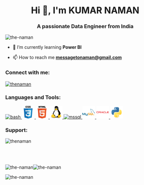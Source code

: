 <h1 align="center">Hi 👋, I'm KUMAR NAMAN</h1>
<h3 align="center">A passionate Data Engineer from India</h3>

<p align="left"> <img src="https://komarev.com/ghpvc/?username=the-naman&label=Profile%20views&color=0e75b6&style=flat" alt="the-naman" /> </p>

- 🌱 I’m currently learning **Power BI**

- 📫 How to reach me **messagetonaman@gmail.com**

<h3 align="left">Connect with me:</h3>
<p align="left">
<a href="https://linkedin.com/in/thenaman" target="blank"><img align="center" src="https://raw.githubusercontent.com/rahuldkjain/github-profile-readme-generator/master/src/images/icons/Social/linked-in-alt.svg" alt="thenaman" height="30" width="40" /></a>
</p>

<h3 align="left">Languages and Tools:</h3>
<p align="left"> <a href="https://www.gnu.org/software/bash/" target="_blank" rel="noreferrer"> <img src="https://www.vectorlogo.zone/logos/gnu_bash/gnu_bash-icon.svg" alt="bash" width="40" height="40"/> </a> <a href="https://www.w3schools.com/css/" target="_blank" rel="noreferrer"> <img src="https://raw.githubusercontent.com/devicons/devicon/master/icons/css3/css3-original-wordmark.svg" alt="css3" width="40" height="40"/> </a> <a href="https://www.w3.org/html/" target="_blank" rel="noreferrer"> <img src="https://raw.githubusercontent.com/devicons/devicon/master/icons/html5/html5-original-wordmark.svg" alt="html5" width="40" height="40"/> </a> <a href="https://www.linux.org/" target="_blank" rel="noreferrer"> <img src="https://raw.githubusercontent.com/devicons/devicon/master/icons/linux/linux-original.svg" alt="linux" width="40" height="40"/> </a> <a href="https://www.microsoft.com/en-us/sql-server" target="_blank" rel="noreferrer"> <img src="https://www.svgrepo.com/show/303229/microsoft-sql-server-logo.svg" alt="mssql" width="40" height="40"/> </a> <a href="https://www.mysql.com/" target="_blank" rel="noreferrer"> <img src="https://raw.githubusercontent.com/devicons/devicon/master/icons/mysql/mysql-original-wordmark.svg" alt="mysql" width="40" height="40"/> </a> <a href="https://www.oracle.com/" target="_blank" rel="noreferrer"> <img src="https://raw.githubusercontent.com/devicons/devicon/master/icons/oracle/oracle-original.svg" alt="oracle" width="40" height="40"/> </a> <a href="https://www.python.org" target="_blank" rel="noreferrer"> <img src="https://raw.githubusercontent.com/devicons/devicon/master/icons/python/python-original.svg" alt="python" width="40" height="40"/> </a> </p>

<h3 align="left">Support:</h3>
<p><a href="https://www.buymeacoffee.com/thenaman"> <img align="left" src="https://cdn.buymeacoffee.com/buttons/v2/default-yellow.png" height="50" width="210" alt="thenaman" /></a></p><br></br>
<br></br>
<p><img align="left" src="https://github-readme-stats.vercel.app/api/top-langs?username=the-naman&show_icons=true&locale=en&layout=compact" alt="the-naman" /></p>

<p>&nbsp;<img align="left" src="https://github-readme-stats.vercel.app/api?username=the-naman&show_icons=true&locale=en" alt="the-naman" /></p>

<p><img align="left" src="https://github-readme-streak-stats.herokuapp.com/?user=the-naman&" alt="the-naman" /></p>
